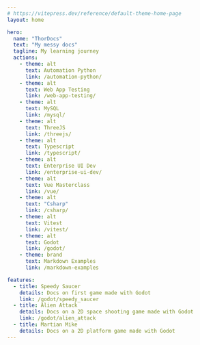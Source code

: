 ```yaml
---
# https://vitepress.dev/reference/default-theme-home-page
layout: home

hero:
  name: "ThorDocs"
  text: "My messy docs"
  tagline: My learning journey
  actions:
    - theme: alt
      text: Automation Python
      link: /automation-python/
    - theme: alt
      text: Web App Testing
      link: /web-app-testing/
    - theme: alt
      text: MySQL
      link: /mysql/
    - theme: alt
      text: ThreeJS
      link: /threejs/
    - theme: alt
      text: Typescript
      link: /typescript/
    - theme: alt
      text: Enterprise UI Dev
      link: /enterprise-ui-dev/
    - theme: alt
      text: Vue Masterclass
      link: /vue/
    - theme: alt
      text: "Csharp"
      link: /csharp/
    - theme: alt
      text: Vitest
      link: /vitest/
    - theme: alt
      text: Godot
      link: /godot/
    - theme: brand
      text: Markdown Examples
      link: /markdown-examples

features:
  - title: Speedy Saucer
    details: Docs on first game made with Godot
    link: /godot/speedy_saucer
  - title: Alien Attack
    details: Docs on a 2D space shooting game made with Godot
    link: /godot/alien_attack
  - title: Martian Mike
    details: Docs on a 2D platform game made with Godot
---
```

